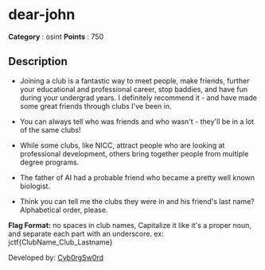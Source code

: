 # dear-john

**Category** : osint
**Points** : 750

## Description
* Joining a club is a fantastic way to meet people, make friends, further your educational and professional career, stop baddies, and have fun during your undergrad years. I definitely recommend it - and have made some great friends through clubs I've been in.
* You can always tell who was friends and who wasn't - they'll be in a lot of the same clubs!
* While some clubs, like NICC, attract people who are looking at professional development, others bring together people from multiple degree programs.
* The father of AI had a probable friend who became a pretty well known biologist. 
* Think you can tell me the clubs they were in and his friend's last name? Alphabetical order, please.

**Flag Format:** no spaces in club names, Capitalize it like it's a proper noun, and separate each part with an underscore. ex: jctf{ClubName_Club_Lastname}

Developed by:	 [Cyb0rgSw0rd](https://github.com/AlfredSimpson)



